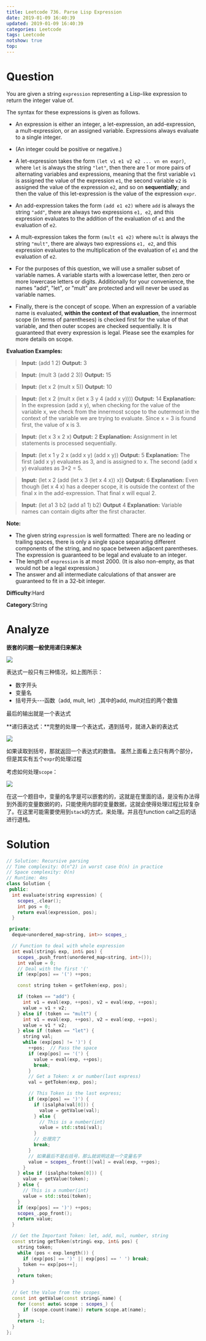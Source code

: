 ```yaml
---
title: Leetcode 736. Parse Lisp Expression
date: 2019-01-09 16:40:39
updated: 2019-01-09 16:40:39
categories: Leetcode
tags: Leetcode
notshow: true
top:
---
```


# Question

You are given a string  `expression`  representing a Lisp-like expression to return the integer value of.

The syntax for these expressions is given as follows.

-   An expression is either an integer, a let-expression, an add-expression, a mult-expression, or an assigned variable. Expressions always evaluate to a single integer.

-   (An integer could be positive or negative.)

-   A let-expression takes the form  `(let v1 e1 v2 e2 ... vn en expr)`, where  `let`  is always the string  `"let"`, then there are 1 or more pairs of alternating variables and expressions, meaning that the first variable  `v1`  is assigned the value of the expression  `e1`, the second variable  `v2`  is assigned the value of the expression  `e2`, and so on  **sequentially**; and then the value of this let-expression is the value of the expression  `expr`.

-   An add-expression takes the form  `(add e1 e2)`  where  `add`  is always the string  `"add"`, there are always two expressions  `e1, e2`, and this expression evaluates to the addition of the evaluation of  `e1`  and the evaluation of  `e2`.

-   A mult-expression takes the form  `(mult e1 e2)`  where  `mult`  is always the string  `"mult"`, there are always two expressions  `e1, e2`, and this expression evaluates to the multiplication of the evaluation of  `e1`  and the evaluation of  `e2`.

-   For the purposes of this question, we will use a smaller subset of variable names. A variable starts with a lowercase letter, then zero or more lowercase letters or digits. Additionally for your convenience, the names "add", "let", or "mult" are protected and will never be used as variable names.

-   Finally, there is the concept of scope. When an expression of a variable name is evaluated,  **within the context of that evaluation**, the innermost scope (in terms of parentheses) is checked first for the value of that variable, and then outer scopes are checked sequentially. It is guaranteed that every expression is legal. Please see the examples for more details on scope.

**Evaluation Examples:**  

> **Input:** (add 1 2)
> **Output:** 3

> **Input:** (mult 3 (add 2 3))
> **Output:** 15

> **Input:** (let x 2 (mult x 5))
> **Output:** 10

> **Input:** (let x 2 (mult x (let x 3 y 4 (add x y))))
> **Output:** 14
> **Explanation:** In the expression (add x y), when checking for the value of the variable x,
> we check from the innermost scope to the outermost in the context of the variable we are trying to evaluate.
> Since x = 3 is found first, the value of x is 3.

> **Input:** (let x 3 x 2 x)
> **Output:** 2
> **Explanation:** Assignment in let statements is processed sequentially.

> **Input:** (let x 1 y 2 x (add x y) (add x y))
> **Output:** 5
> **Explanation:** The first (add x y) evaluates as 3, and is assigned to x.
> The second (add x y) evaluates as 3+2 = 5.

> **Input:** (let x 2 (add (let x 3 (let x 4 x)) x))
> **Output:** 6
> **Explanation:** Even though (let x 4 x) has a deeper scope, it is outside the context
> of the final x in the add-expression.  That final x will equal 2.

> **Input:** (let a1 3 b2 (add a1 1) b2) 
> **Output** 4
> **Explanation:** Variable names can contain digits after the first character.

**Note:**

- The given string  `expression`  is well formatted: There are no leading or trailing spaces, there is only a single space separating different components of the string, and no space between adjacent parentheses. The expression is guaranteed to be legal and evaluate to an integer.
- The length of  `expression`  is at most 2000. (It is also non-empty, as that would not be a legal expression.)
- The answer and all intermediate calculations of that answer are guaranteed to fit in a 32-bit integer.

**Difficulty**:Hard

**Category**:String

<!-- more -->

# Analyze

**嵌套的问题一般使用递归来解决**

![](/images/in-post/2019-01-09-Leetcode-736-Parse-Lisp-Expression/2019-01-09-17-31-23.png)

表达式一般只有三种情况，如上图所示：
- 数字开头
- 变量名
- 括号开头---函数（add, mult, let）,其中的add, mult对应的两个数值

最后的输出就是一个表达式

**递归表达式：**完整的处理一个表达式，遇到括号，就进入新的表达式

![](/images/in-post/2019-01-09-Leetcode-736-Parse-Lisp-Expression/2019-01-09-17-34-49.png)

如果读取到括号，那就返回一个表达式的数值。
虽然上面看上去只有两个部分，但是其实有五个`expr`的处理过程

考虑如何处理`scope`：

![](/images/in-post/2019-01-09-Leetcode-736-Parse-Lisp-Expression/2019-01-09-17-46-19.png)

在这一个题目中，变量的名字是可以嵌套的的，这就是在里面的话，是没有办法得到外面的变量数据的的，只能使用内部的变量数据，这就会使得处理过程比较复杂了。在这里可能需要使用到`stack`的方式，来处理。并且在function call之后的话进行退栈。

# Solution

```cpp
// Solution: Recursive parsing
// Time complexity: O(n^2) in worst case O(n) in practice
// Space complexity: O(n)
// Runtime: 4ms
class Solution {
 public:
  int evaluate(string expression) {
    scopes_.clear();
    int pos = 0;
    return eval(expression, pos);
  }

 private:
  deque<unordered_map<string, int>> scopes_;

  // Function to deal with whole expression
  int eval(string& exp, int& pos) {
    scopes_.push_front(unordered_map<string, int>());
    int value = 0;
    // Deal with the first '('
    if (exp[pos] == '(') ++pos;

    const string token = getToken(exp, pos);

    if (token == "add") {
      int v1 = eval(exp, ++pos), v2 = eval(exp, ++pos);
      value = v1 + v2;
    } else if (token == "mult") {
      int v1 = eval(exp, ++pos), v2 = eval(exp, ++pos);
      value = v1 * v2;
    } else if (token == "let") {
      string val;
      while (exp[pos] != ')') {
        ++pos;  // Pass the space
        if (exp[pos] == '(') {
          value = eval(exp, ++pos);
          break;
        }
        // Get a Token: x or number(last express)
        val = getToken(exp, pos);

        // This Token is the last express;
        if (exp[pos] == ')') {
          if (isalpha(val[0])) {
            value = getValue(val);
          } else {
            // This is a number(int)
            value = std::stoi(val);
          }
          // 处理完了
          break;
        }
        // 如果最后不是右括号，那么就说明这是一个变量名字
        value = scopes_.front()[val] = eval(exp, ++pos);
      }
    } else if (isalpha(token[0])) {
      value = getValue(token);
    } else {
      // This is a number(int)
      value = std::stoi(token);
    }
    if (exp[pos] == ')') ++pos;
    scopes_.pop_front();
    return value;
  }

  // Get the Important Token: let, add, mul, number, string
  const string getToken(string& exp, int& pos) {
    string token;
    while (pos < exp.length()) {
      if (exp[pos] == ')' || exp[pos] == ' ') break;
      token += exp[pos++];
    }
    return token;
  }

  // Get the Value from the scopes_
  const int getValue(const string& name) {
    for (const auto& scope : scopes_) {
      if (scope.count(name)) return scope.at(name);
    }
    return -1;
  }
};
```